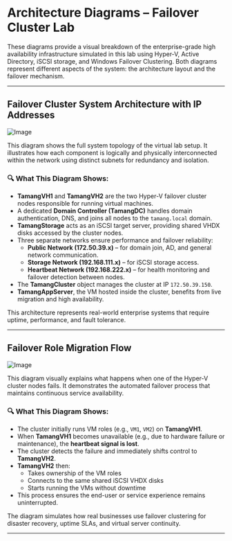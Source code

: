 # Architecture Diagrams – Failover Cluster Lab

These diagrams provide a visual breakdown of the enterprise-grade high availability infrastructure simulated in this lab using Hyper-V, Active Directory, iSCSI storage, and Windows Failover Clustering. Both diagrams represent different aspects of the system: the architecture layout and the failover mechanism.

---

## Failover Cluster System Architecture with IP Addresses

![Image](https://github.com/user-attachments/assets/e1f67b19-1d36-4fba-9753-2371b4182e8c)

This diagram shows the full system topology of the virtual lab setup. It illustrates how each component is logically and physically interconnected within the network using distinct subnets for redundancy and isolation.

### 🔍 What This Diagram Shows:
- **TamangVH1** and **TamangVH2** are the two Hyper-V failover cluster nodes responsible for running virtual machines.
- A dedicated **Domain Controller (TamangDC)** handles domain authentication, DNS, and joins all nodes to the `tamang.local` domain.
- **TamangStorage** acts as an iSCSI target server, providing shared VHDX disks accessed by the cluster nodes.
- Three separate networks ensure performance and failover reliability:
  - **Public Network (172.50.39.x)** – for domain join, AD, and general network communication.
  - **Storage Network (192.168.111.x)** – for iSCSI storage access.
  - **Heartbeat Network (192.168.222.x)** – for health monitoring and failover detection between nodes.
- The **TamangCluster** object manages the cluster at IP `172.50.39.150`.
- **TamangAppServer**, the VM hosted inside the cluster, benefits from live migration and high availability.

This architecture represents real-world enterprise systems that require uptime, performance, and fault tolerance.

---

## Failover Role Migration Flow

![Image](https://github.com/user-attachments/assets/0d679b9a-430f-40d6-8348-166235b244c6)

This diagram visually explains what happens when one of the Hyper-V cluster nodes fails. It demonstrates the automated failover process that maintains continuous service availability.

### 🔍 What This Diagram Shows:
- The cluster initially runs VM roles (e.g., `VM1`, `VM2`) on **TamangVH1**.
- When **TamangVH1** becomes unavailable (e.g., due to hardware failure or maintenance), the **heartbeat signal is lost**.
- The cluster detects the failure and immediately shifts control to **TamangVH2**.
- **TamangVH2** then:
  - Takes ownership of the VM roles
  - Connects to the same shared iSCSI VHDX disks
  - Starts running the VMs without downtime
- This process ensures the end-user or service experience remains uninterrupted.

The diagram simulates how real businesses use failover clustering for disaster recovery, uptime SLAs, and virtual server continuity.

---

